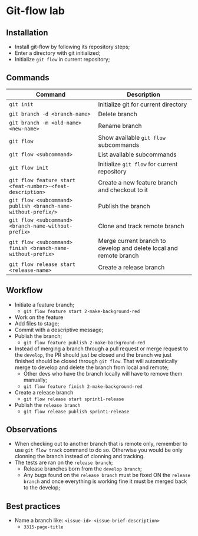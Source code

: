 # Git-flow lab

## Installation
- Install git-flow by following its repository steps;
- Enter a directory with git initialized;
- Initialize `git flow` in current repository;


## Commands
Command | Description
--------|------------
`git init` | Initialize git for current directory
`git branch -d <branch-name>` | Delete branch
`git branch -m <old-name> <new-name>` | Rename branch
`git flow` | Show available `git flow` subcommands
`git flow <subcommand>` | List available subcommands
`git flow init` | Initialize `git flow` for current repository
`git flow feature start <feat-number>-<feat-description>` | Create a new feature branch and checkout to it
`git flow <subcommand> publish <branch-name-without-prefix/>` | Publish the branch
`git flow <subcommand> <branch-name-without-prefix>` | Clone and track remote branch
`git flow <subcommand> finish <branch-name-without-prefix>` | Merge current branch to develop and delete local and remote branch
`git flow release start <release-name>` | Create a release branch



## Workflow
- Initiate a feature branch;
    - `git flow feature start 2-make-background-red`
- Work on the feature
- Add files to stage;
- Commit with a descriptive message;
- Publish the branch;
    - `git flow feature publish 2-make-background-red`
- Instead of merging a branch through a pull request or merge request to the `develop`, the PR should just be closed and the branch we just finished should be closed through `git flow`. That will automatically merge to develop and delete the branch from local and remote;
    - Other devs who have the branch locally will have to remove them manually;
    - `git flow feature finish 2-make-background-red`
- Create a release branch
    - `git flow release start sprint1-release`
- Publish the `release branch`
    - `git flow release publish sprint1-release`

## Observations
- When checking out to another branch that is remote only, remember to use `git flow track` command to do so. Otherwise you would be only clonning the branch instead of clonning and tracking.
- The tests are ran on the `release branch`;
    - Release branches born from the `develop branch`;
    - Any bugs found on the `release branch` must be fixed ON the `release branch` and once everything is working fine it must be merged back to the develop;

## Best practices
- Name a branch like: `<issue-id>-<issue-brief-description>`
    - `3315-page-title`